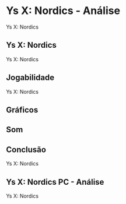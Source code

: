 ---
---

# Ys X: Nordics - Análise

Ys X: Nordics

## Ys X: Nordics

Ys X: Nordics

## Jogabilidade

Ys X: Nordics

## Gráficos


## Som

## Conclusão

Ys X: Nordics

## Ys X: Nordics PC - Análise

Ys X: Nordics

